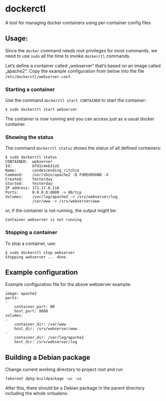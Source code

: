 # dockerctl

A tool for managing docker containers using per-container config files

## Usage:

Since the `docker` command needs root privileges for most commands, we need to
use `sudo` all the time to invoke `dockerctl` commands.

Let’s define a container called „webserver“ that‘s based on an image called
„apache2“. Copy the example configuration from below into the file
`/etc/dockerctl/webserver.conf`.

### Starting a container
Use the command `dockerctl start CONTAINER` to start the container:

    $ sudo dockerctl start webserver

The container is now running and you can access just as a usual docker
container.

### Showing the status

The command `dockerctl status` shows the status of all defined containers:

    $ sudo dockerctl status
    CONTAINER:  webserver
    Id:         bfd1c4eb31a5
    Name:       condescending_ritchie
    Command:    /usr/sbin/apache2 -D FOREGROUND -X
    Created:    Yesterday
    Started:    Yesterday
    IP address: 172.17.0.116
    Ports:      0.0.0.0:8080 -> 80/tcp
    Volumes:    /var/log/apache2 -> /srv/webserver/log
                /var/www -> /srv/webserver/www

or, if the container is not running, the output might be:

    Container webserver is not running

### Stopping a container

To stop a container, use:

    $ sudo dockerctl stop webserver
    Stopping webserver ... done

## Example configuration

Example configuration file for the above webserver example:

    image: apache2
    ports:
    -
        container_port: 80
        host_port: 8080
    volumes:
    -
        container_dir: /var/www
        host_dir: /srv/webserver/www
    -
        container_dir: /var/log/apache2
        host_dir: /srv/webserver/log

## Building a Debian package

Change current working directory to project root and run

    fakeroot dpkg-buildpackage -uc -us

After this, there should be a Debian package in the parent directory
including the whole virtualenv.
